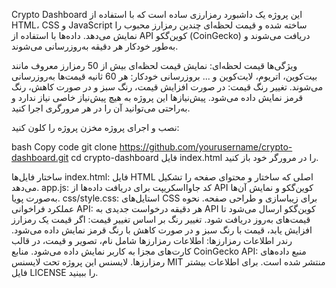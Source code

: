 
Crypto Dashboard
این پروژه یک داشبورد رمز‌ارزی ساده است که با استفاده از HTML، CSS و JavaScript ساخته شده و قیمت لحظه‌ای چندین رمز‌ارز محبوب را نمایش می‌دهد. داده‌ها با استفاده از API کوین‌گکو (CoinGecko) دریافت می‌شوند و به‌طور خودکار هر دقیقه به‌روزرسانی می‌شوند.

ویژگی‌ها
قیمت لحظه‌ای: نمایش قیمت لحظه‌ای بیش از 50 رمز‌ارز معروف مانند بیت‌کوین، اتریوم، لایت‌کوین و ...
بروزرسانی خودکار: هر 60 ثانیه قیمت‌ها به‌روزرسانی می‌شوند.
تغییر رنگ قیمت: در صورت افزایش قیمت، رنگ سبز و در صورت کاهش، رنگ قرمز نمایش داده می‌شود.
پیش‌نیازها
این پروژه به هیچ پیش‌نیاز خاصی نیاز ندارد و به‌راحتی می‌توانید آن را در هر مرورگری اجرا کنید.

نصب و اجرای پروژه
مخزن پروژه را کلون کنید:

bash
Copy code
git clone https://github.com/yourusername/crypto-dashboard.git
cd crypto-dashboard
فایل index.html را در مرورگر خود باز کنید.

ساختار فایل‌ها
index.html: فایل HTML اصلی که ساختار و محتوای صفحه را تشکیل می‌دهد.
app.js: کد جاوااسکریپت برای دریافت داده‌ها از API کوین‌گکو و نمایش آن‌ها به‌صورت پویا.
css/style.css: استایل‌های CSS برای زیباسازی و طراحی صفحه.
نحوه عملکرد
فراخوانی API: هر دقیقه درخواست جدیدی به API کوین‌گکو ارسال می‌شود تا قیمت‌های به‌روز دریافت شود.
تغییر رنگ بر اساس تغییر قیمت: اگر قیمت یک رمز‌ارز افزایش یابد، قیمت با رنگ سبز و در صورت کاهش با رنگ قرمز نمایش داده می‌شود.
رندر اطلاعات رمز‌ارزها: اطلاعات رمز‌ارزها شامل نام، تصویر و قیمت، در قالب کارت‌های مجزا به کاربر نمایش داده می‌شود.
منابع
CoinGecko API: منبع داده‌های رمز‌ارزها.
لایسنس
این پروژه تحت لایسنس MIT منتشر شده است. برای اطلاعات بیشتر فایل LICENSE را ببینید.
